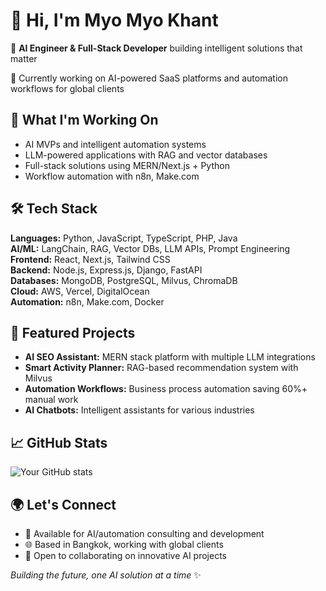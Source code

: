 # 👋 Hi, I'm Myo Myo Khant

🤖 **AI Engineer & Full-Stack Developer** building intelligent solutions that matter

🚀 Currently working on AI-powered SaaS platforms and automation workflows for global clients

## 🔭 What I'm Working On
- AI MVPs and intelligent automation systems
- LLM-powered applications with RAG and vector databases
- Full-stack solutions using MERN/Next.js + Python
- Workflow automation with n8n, Make.com

## 🛠 Tech Stack
**Languages:** Python, JavaScript, TypeScript, PHP, Java  
**AI/ML:** LangChain, RAG, Vector DBs, LLM APIs, Prompt Engineering  
**Frontend:** React, Next.js, Tailwind CSS  
**Backend:** Node.js, Express.js, Django, FastAPI  
**Databases:** MongoDB, PostgreSQL, Milvus, ChromaDB  
**Cloud:** AWS, Vercel, DigitalOcean  
**Automation:** n8n, Make.com, Docker  

## 🌟 Featured Projects
- **AI SEO Assistant:** MERN stack platform with multiple LLM integrations
- **Smart Activity Planner:** RAG-based recommendation system with Milvus
- **Automation Workflows:** Business process automation saving 60%+ manual work
- **AI Chatbots:** Intelligent assistants for various industries

## 📈 GitHub Stats
![Your GitHub stats](https://github-readme-stats.vercel.app/api?username=varieK&show_icons=true&theme=radical)

## 🌍 Let's Connect
- 💼 Available for AI/automation consulting and development
- 🌐 Based in Bangkok, working with global clients
- 📧 Open to collaborating on innovative AI projects

*Building the future, one AI solution at a time* ✨
